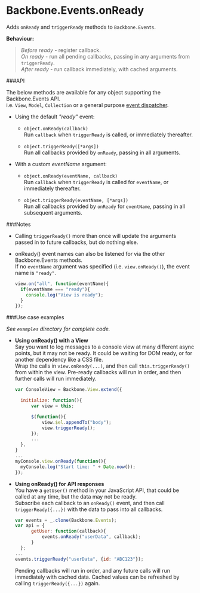 Backbone.Events.onReady
=======================

Adds `onReady` and `triggerReady` methods to `Backbone.Events`.   

**Behaviour:**  
> *Before ready* - register callback.  
> *On ready* - run all pending callbacks, passing in any arguments from `triggerReady`.  
> *After ready* - run callback immediately, with cached arguments.  

###API

The below methods are available for any object supporting the Backbone.Events API.  
i.e. `View`, `Model`, `Collection` or a general purpose [event dispatcher](http://backbonejs.org/#Events).  

- Using the default *"ready"* event:

    - `object.onReady(callback)`  
      Run `callback` when `triggerReady` is called, or immediately thereafter.  

    - `object.triggerReady([*args])`  
      Run all callbacks provided by `onReady`, passing in all arguments. 

- With a custom *eventName* argument:

    - `object.onReady(eventName, callback)`  
      Run `callback` when `triggerReady` is called for `eventName`, or immediately thereafter.  

    - `object.triggerReady(eventName, [*args])`  
      Run all callbacks provided by `onReady` for `eventName`, passing in all subsequent arguments.  

###Notes

- Calling `triggerReady()` more than once will update the arguments passed in to future callbacks, but do nothing else.  

- onReady() event names can also be listened for via the other Backbone.Events methods.  
  If no `eventName` argument was specified (i.e. `view.onReady()`), the event name is `"ready"`.  
  ```javascript
  view.on("all", function(eventName){
    if(eventName === "ready"){
      console.log("View is ready");
    }
  });
  ```

###Use case examples

*See `examples` directory for complete code.*

- **Using onReady() with a View**  
  Say you want to log messages to a console view at many different async points, but it may not be ready. It could be waiting for DOM ready, or for another dependency like a CSS file.  
  Wrap the calls in `view.onReady(...)`, and then call `this.triggerReady()` from within the view. Pre-ready callbacks will run in order, and then further calls will run immediately.  
  ```javascript
  var ConsoleView = Backbone.View.extend({

    initialize: function(){
        var view = this;

        $(function(){
            view.$el.appendTo("body");
            view.triggerReady();
        });
        ...
    },
  }
  ...
  myConsole.view.onReady(function(){
    myConsole.log("Start time: " + Date.now());
  });
  ```

- **Using onReady() for API responses**  
  You have a `getUser()` method in your JavaScript API, that could be called at any time, but the data may not be ready.  
  Subscribe each callback to an `onReady()` event, and then call `triggerReady({...})` with the data to pass into all callbacks.
  ```javascript
  var events = _.clone(Backbone.Events);
  var api = {
        getUser: function(callback){
            events.onReady("userData", callback);
        }
    };
  ...
  events.triggerReady("userData", {id: "ABC123"});
  ```
  Pending callbacks will run in order, and any future calls will run immediately with cached data. Cached values can be refreshed by calling `triggerReady({...})` again.
